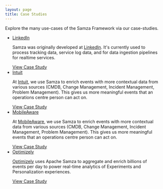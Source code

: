 ```yaml
---
layout: page
title: Case Studies
---
```

<!--
   Licensed to the Apache Software Foundation (ASF) under one or more
   contributor license agreements.  See the NOTICE file distributed with
   this work for additional information regarding copyright ownership.
   The ASF licenses this file to You under the Apache License, Version 2.0
   (the "License"); you may not use this file except in compliance with
   the License.  You may obtain a copy of the License at

       http://www.apache.org/licenses/LICENSE-2.0

   Unless required by applicable law or agreed to in writing, software
   distributed under the License is distributed on an "AS IS" BASIS,
   WITHOUT WARRANTIES OR CONDITIONS OF ANY KIND, either express or implied.
   See the License for the specific language governing permissions and
   limitations under the License.
-->

Explore the many use-cases of the Samza Framework via our case-studies.



<ul class="case-studies">

  <li>
    <a href="/case-studies/linkedin" title="linkedin">
      <span style="background-image: url('https://logo.clearbit.com/linkedin.com?size=256');"></span>
    </a>
    <div>
      <a href="https://linkedin.com" class="external-link" rel="nofollow">
        <i class="icon ion-md-share-alt"></i> LinkedIn
      </a>
      <p>
      Samza was originally developed at <a class="external-link" href="https://linkedin.com/" rel="nofollow">LinkedIn</a>. It's currently used to process tracking data, service log data, and for data ingestion pipelines for realtime services.
      </p>
      <a class="btn" href="/case-studies/linkedin">View Case Study</a>
    </div>
  </li>

  <li>
    <a href="/case-studies/intuit" title="Intuit">
      <span style="background-image: url('https://logo.clearbit.com/intuit.com?size=256');"></span>
    </a>
    <div>
      <a href="https://www.intuit.com/" class="external-link" rel="nofollow">
        <i class="icon ion-md-share-alt"></i> Intuit
      </a>
      <p>
      At <a class="external-link" href="https://www.intuit.com/" rel="nofollow">Intuit</a>, we use Samza to enrich events with more contextual data from various sources (CMDB, Change Management, Incident Management, Problem Management). This gives us more meaningful events that an operations centre person can act on.
      </p>
      <a class="btn" href="/case-studies/intuit">View Case Study</a>
    </div>
  </li>

  <li>
    <a href="/case-studies/mobileaware" title="MobileAware">
      <span style="background-image: url('https://logo.clearbit.com/mobileaware.com?size=256');"></span>
    </a>
    <div>
      <a href="https://www.mobileaware.com/" class="external-link" rel="nofollow">
        <i class="icon ion-md-share-alt"></i> MobileAware
      </a>
      <p>
      At <a class="external-link" href="https://www.mobileaware.com/" rel="nofollow">MobileAware</a>, we use Samza to enrich events with more contextual data from various sources (CMDB, Change Management, Incident Management, Problem Management). This gives us more meaningful events that an operations centre person can act on.
      </p>
      <a class="btn" href="/case-studies/mobileaware">View Case Study</a>
    </div>
  </li>

  <li>
    <a href="/case-studies/optimizely" title="Optimizely">
      <span style="background-image: url('https://logo.clearbit.com/optimizely.com?size=256');"></span>
    </a>
    <div>
      <a href="https://optimizely.com" class="external-link" rel="nofollow">
        <i class="icon ion-md-share-alt"></i> Optimizely
      </a>
      <p>
      <a class="external-link" href="https://www.optimizely.com" rel="nofollow">Optimizely</a> uses Apache Samza to aggregate and enrich billions of events per day to power real-time analytics of Experiments and Personalization experiences.
      </p>
      <a class="btn" href="/case-studies/optimizely">View Case Study</a>
    </div>
  </li>

</ul>